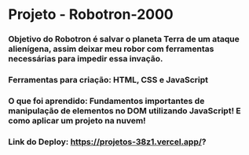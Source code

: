 # Projeto - Robotron-2000

### Objetivo do Robotron é salvar o planeta Terra de um ataque alienígena, assim deixar meu robor com ferramentas necessárias para impedir essa invação. 

### Ferramentas para criação: HTML, CSS e JavaScript

### O que foi aprendido: Fundamentos importantes de manipulação de elementos no DOM utilizando JavaScript! E como aplicar um projeto na nuvem!

### Link do Deploy: https://projetos-38z1.vercel.app/?

